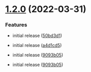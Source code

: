 # [1.2.0](https://github.com/nuance-communications/mix-cli/compare/v1.1.0...v1.2.0) (2022-03-31)


### Features

* initial release ([50bd3d1](https://github.com/nuance-communications/mix-cli/commit/50bd3d14cfc19bcde02f360caf60c53c5f4bdbd0))
* initial release ([a4d1cd5](https://github.com/nuance-communications/mix-cli/commit/a4d1cd58d6e3b9f61f1f7ee5674b82218cba8322))
* initial release ([9093b05](https://github.com/nuance-communications/mix-cli/commit/9093b05c1e858cf974ac079d3424d5f0e1a78e40))

* initial release ([9093b05](https://github.com/nuance-communications/mix-cli/commit/9093b05c1e858cf974ac079d3424d5f0e1a78e40))
